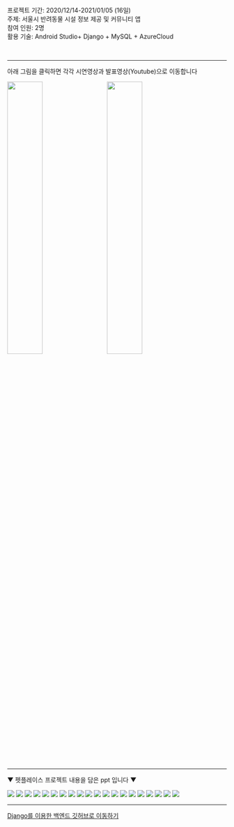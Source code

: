 프로젝트 기간: 2020/12/14-2021/01/05 (16일) <br>
주제: 서울시 반려동물 시설 정보 제공 및 커뮤니티 앱 <br>
참여 인원: 2명 <br>
활용 기술: Android Studio+ Django + MySQL + AzureCloud

<br>
<hr/>

<p>아래 그림을 클릭하면 각각 시연영상과 발표영상(Youtube)으로 이동합니다</p>
<a href="https://youtu.be/t2Cvoo3Vm1k">
<img src="https://user-images.githubusercontent.com/37690467/104351104-4cd58500-5548-11eb-810a-aa85870a279c.jpg" width="40%"></img></a>
 &nbsp; &nbsp; &nbsp;
<a href="https://youtu.be/j9YaQoilU_Y">
<img src="https://user-images.githubusercontent.com/37690467/104352425-02550800-554a-11eb-90d1-22b05cf38b2b.jpg" width="40%" ></img></a>
<hr/>
<div float:left>
<p>▼ 펫플레이스 프로젝트 내용을 담은 ppt 입니다 ▼</p>
<img src="https://user-images.githubusercontent.com/37690467/105202290-2a192100-5b85-11eb-8a66-44693ab7c66f.jpg"></img>
<img src="https://user-images.githubusercontent.com/37690467/105202293-2ab1b780-5b85-11eb-8851-e30a0661054d.jpg"></img>
<img src="https://user-images.githubusercontent.com/37690467/105202294-2ab1b780-5b85-11eb-9a3c-5b52edf66bf8.jpg"></img>
<img src="https://user-images.githubusercontent.com/37690467/105202296-2b4a4e00-5b85-11eb-8d3d-081cbf06d47f.jpg"></img>
<img src="https://user-images.githubusercontent.com/37690467/105202300-2be2e480-5b85-11eb-8b6d-23dd7e36a52a.jpg"></img>
<img src="https://user-images.githubusercontent.com/37690467/105202303-2be2e480-5b85-11eb-9ebe-9e2471c820a7.jpg"></img>
<img src="https://user-images.githubusercontent.com/37690467/105202305-2c7b7b00-5b85-11eb-87c9-70ece40f4345.jpg"></img>
<img src="https://user-images.githubusercontent.com/37690467/105202310-2d141180-5b85-11eb-8330-0df3ae92cf8b.jpg"></img>
<img src="https://user-images.githubusercontent.com/37690467/105202263-24bbd680-5b85-11eb-947b-1a5d13c946f9.jpg"></img>
<img src="https://user-images.githubusercontent.com/37690467/105202269-25ed0380-5b85-11eb-85fd-ed25c9406c4a.jpg"></img>
<img src="https://user-images.githubusercontent.com/37690467/105202270-26859a00-5b85-11eb-9518-0d17043042ad.jpg"></img>
<img src="https://user-images.githubusercontent.com/37690467/105202272-26859a00-5b85-11eb-8a92-096e8c020a08.jpg"></img>
<img src="https://user-images.githubusercontent.com/37690467/105202273-271e3080-5b85-11eb-911c-fc23c037a7f7.jpg"></img>
<img src="https://user-images.githubusercontent.com/37690467/105202275-271e3080-5b85-11eb-90b8-f8efcb70ef3d.jpg"></img>
<img src="https://user-images.githubusercontent.com/37690467/105202277-27b6c700-5b85-11eb-89af-b72fd6d4c43a.jpg"></img>
<img src="https://user-images.githubusercontent.com/37690467/105202279-284f5d80-5b85-11eb-9b2a-e45e4935daf1.jpg"></img>
<img src="https://user-images.githubusercontent.com/37690467/105202281-28e7f400-5b85-11eb-9007-f3098dab1e49.jpg"></img>
<img src="https://user-images.githubusercontent.com/37690467/105202285-28e7f400-5b85-11eb-8023-fa94518b5e1f.jpg"></img>
<img src="https://user-images.githubusercontent.com/37690467/105202288-29808a80-5b85-11eb-8a16-208745588509.jpg"></img>
<img src="https://user-images.githubusercontent.com/37690467/105202289-29808a80-5b85-11eb-8119-1243f61dec1a.jpg"></img>
</div>
<hr/>
<a href ="https://github.com/Jiyoung326/PetPlace_Backend.git">Django를 이용한 백엔드 깃허브로 이동하기</a>
